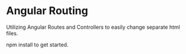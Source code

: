 # Angular Routing

Utilizing Angular Routes and Controllers to easily change separate html files.

npm install to get started.
